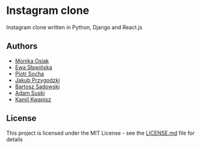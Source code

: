# Instagram clone

Instagram clone written in Python, Django and React.js

## Authors

* [Monika Osiak](https://github.com/monika-osiak)
* [Ewa Sławińska](https://github.com/Ewa2707)
* [Piotr Socha](https://github.com/piotrs112)
* [Jakub Przygodzki](https://github.com/Yazkard)
* [Bartosz Sadowski](https://github.com/Sadaffi)
* [Adam Suski](https://github.com/AdamSuski)
* [Kamil Kwapisz](https://github.com/KamilKwapisz)

## License

This project is licensed under the MIT License - see the [LICENSE.md](LICENSE) file for details
